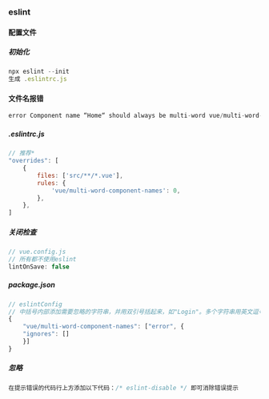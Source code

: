 ### eslint

#### 配置文件

##### 初始化

```js
npx eslint --init
生成 .eslintrc.js
```

#### 文件名报错

```js
error Component name “Home“ should always be multi-word vue/multi-word-component-names
```

##### .eslintrc.js

```js
// 推荐*
"overrides": [
    {
        files: ['src/**/*.vue'],
        rules: {
            'vue/multi-word-component-names': 0,
        },
    },
]
```

##### 关闭检查

```js
// vue.config.js
// 所有都不使用eslint
lintOnSave: false
```

##### package.json

```js
// eslintConfig
// 中括号内部添加需要忽略的字符串，并用双引号括起来，如"Login"。多个字符串用英文逗号分隔
{
    "vue/multi-word-component-names": ["error", {
    "ignores": []
    }]
}
```

##### 忽略

```js
在提示错误的代码行上方添加以下代码：/* eslint-disable */ 即可消除错误提示
```
